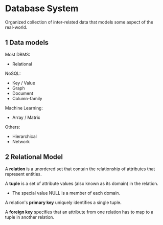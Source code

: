# Database System

Organized collection of inter-related data that models some aspect of the real-world.

## 1 Data models

Most DBMS:

-   Relational

NoSQL:

-   Key / Value
-   Graph
-   Document
-   Column-family

Machine Learning:

-   Array / Matrix

Others:

-   Hierarchical
-   Network

## 2 Relational Model

A **relation** is a unordered set that contain the relationship of attributes that represent entities.

A **tuple** is a set of attribute values (also known as its domain) in the relation.

-   The special value NULL is a member of each domain.

A relation's **primary key** uniquely identifies a single tuple.

A **foreign key** specifies that an attribute from one relation has to map to a tuple in another relation.

